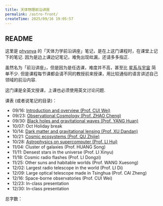 ```yaml
---
title: 天体物理前沿讲座
permalink: /astro-front/
createTime: 2025/09/16 19:05:57
---
```


## README

这里是 [physnya](/) 的「天体力学前沿讲座」笔记，是在上这门课程时，在课堂上记下的笔记. 因为是边上课边记笔记，难免出现纰漏，还请多多指正.

虽然名为「前沿讲座」，但是因为是任选课，难度并不高，甚至比 [星系与宇宙](/cosmos/) 简单不少. 但是课程每节课都会请不同的教授前来授课，用比较通俗的语言讲述自己领域的前沿内容.

这门课是全英文授课，上课也必须使用英文讨论问题.

课表 (或者说笔记的目录)：

- 09/16: [Introduction and overview (Prof. CUI Wei)](/astro-front/lesson-1/)
- 09/23: [Observational Cosmology (Prof. ZHAO Cheng)](/astro-front/lesson-2-observational-cosmology/)
- 09/30: [Black holes and gravitational waves (Prof. YANG Huan)](/astro-front/lesson-3-gravitational-waves/)
- 10/07: Oct Holiday break
- 10/14: [Dark matter and gravitational lensing (Prof. XU Dandan)](/astro-front/lesson-4-gravitational-lensing/)
- 10/21: [Cosmic ecosystems (Prof. QU Zhijie)](/astro-front/lesson-5-cosmic-baryons/)
- 10/28: [Astrophysics on supercomputer (Prof. LI Hui)](/astro-front/lesson-6-Galaxy-Formation-in-Supercomputers/)
- 11/04: Cluster of galaxies (Prof. HUANG Song)
- 11/11: Densest stars in the universe (Prof. LI Xinyu)
- 11/18: Cosmic radio flashes (Prof. LI Dongzi)
- 11/25: Other suns and habitable worlds (Prof. WANG Xuesong)
- 12/02: Largest radio telescope in the world (Prof. LI Di)
- 12/09: Large optical telescope made in Tsinghua (Prof. CAl Zheng)
- 12/16: Space-borne observatories (Prof. CUI Wei)
- 12/23: In-class presentation
- 12/30: In-class presentation

总字数：<WordCount type="astro-front" />